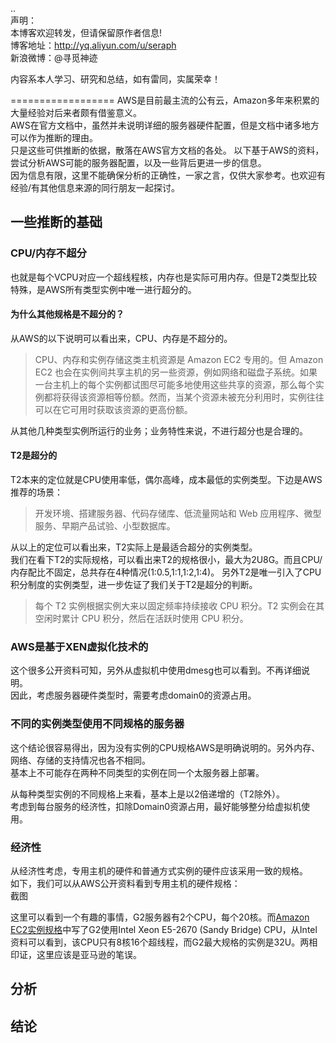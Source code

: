..  
声明：   
本博客欢迎转发，但请保留原作者信息!   
博客地址：http://yq.aliyun.com/u/seraph  
新浪微博：@寻觅神迹

内容系本人学习、研究和总结，如有雷同，实属荣幸！   

==================
AWS是目前最主流的公有云，Amazon多年来积累的大量经验对后来者颇有借鉴意义。  
AWS在官方文档中，虽然并未说明详细的服务器硬件配置，但是文档中诸多地方可以作为推断的理由。  
只是这些可供推断的依据，散落在AWS官方文档的各处。
以下基于AWS的资料，尝试分析AWS可能的服务器配置，以及一些背后更进一步的信息。   
因为信息有限，这里不能确保分析的正确性，一家之言，仅供大家参考。也欢迎有经验/有其他信息来源的同行朋友一起探讨。

## 一些推断的基础
### CPU/内存不超分  
也就是每个VCPU对应一个超线程核，内存也是实际可用内存。但是T2类型比较特殊，是AWS所有类型实例中唯一进行超分的。  

#### 为什么其他规格是不超分的？
从AWS的以下说明可以看出来，CPU、内存是不超分的。
> CPU、内存和实例存储这类主机资源是 Amazon EC2 专用的。但 Amazon EC2 也会在实例间共享主机的另一些资源，例如网络和磁盘子系统。如果一台主机上的每个实例都试图尽可能多地使用这些共享的资源，那么每个实例都将获得该资源相等份额。然而，当某个资源未被充分利用时，实例往往可以在它可用时获取该资源的更高份额。

从其他几种类型实例所运行的业务；业务特性来说，不进行超分也是合理的。

#### T2是超分的
T2本来的定位就是CPU使用率低，偶尔高峰，成本最低的实例类型。下边是AWS推荐的场景：  
> 开发环境、搭建服务器、代码存储库、低流量网站和 Web 应用程序、微型服务、早期产品试验、小型数据库。  

从以上的定位可以看出来，T2实际上是最适合超分的实例类型。  
我们在看下T2的实际规格，可以看出来T2的规格很小，最大为2U8G。而且CPU/内存配比不固定，总共存在4种情况(1:0.5,1:1,1:2,1:4)。 另外T2是唯一引入了CPU积分制度的实例类型，进一步佐证了我们关于T2是超分的判断。
>每个 T2 实例根据实例大来以固定频率持续接收 CPU 积分。T2 实例会在其空闲时累计 CPU 积分，然后在活跃时使用 CPU 积分。

### AWS是基于XEN虚拟化技术的
这个很多公开资料可知，另外从虚拟机中使用dmesg也可以看到。不再详细说明。   
因此，考虑服务器硬件类型时，需要考虑domain0的资源占用。

### 不同的实例类型使用不同规格的服务器
这个结论很容易得出，因为没有实例的CPU规格AWS是明确说明的。另外内存、网络、存储的支持情况也各不相同。    
基本上不可能存在两种不同类型的实例在同一个太服务器上部署。  

从每种类型实例的不同规格上来看，基本上是以2倍递增的（T2除外）。  
考虑到每台服务的经济性，扣除Domain0资源占用，最好能够整分给虚拟机使用。  

### 经济性  
从经济性考虑，专用主机的硬件和普通方式实例的硬件应该采用一致的规格。   
如下，我们可以从AWS公开资料看到专用主机的硬件规格：  
截图


这里可以看到一个有趣的事情，G2服务器有2个CPU，每个20核。而[Amazon EC2实例规格](https://aws.amazon.com/cn/ec2/instance-types/?nc1=h_ls)中写了G2使用Intel Xeon E5-2670 (Sandy Bridge) CPU，从Intel资料可以看到，该CPU只有8核16个超线程，而G2最大规格的实例是32U。两相印证，这里应该是亚马逊的笔误。   

## 分析
### 
## 结论



